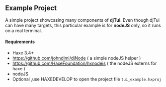 ## Example Project

A simple project showcasing many components of **djTui**.
Even though djTui can have many targets, this particular example is for **nodeJS** only, so it runs on a real terminal.

#### Requirements
- Haxe 3.4+
- https://github.com/johndimi/djNode ( a simple nodeJS helper )
- https://github.com/HaxeFoundation/hxnodejs ( the nodeJS externs for haxe )
- nodeJS
- Optional ,use HAXEDEVELOP to open the project file `tui_example.hxproj`